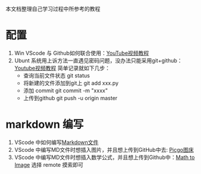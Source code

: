 本文档整理自己学习过程中所参考的教程
# 配置
1. Win  VScode 与 Github如何联合使用：[YouTube视频教程](https://www.youtube.com/c/DevWorldInfo/videos)
2. Ubunt 系统用上诉方法一直遇见密码问题，没办法只能采用git+github：[Youtube视频教程](https://www.youtube.com/watch?v=ZMgLZUYd8Cw)
简单记录就如下几步：
   - 查询当前文件状态
     git status
   - 将新建的文件添加到git上
     git add xxx.py
   - 添加 commit
     git commit -m "xxxx" 
   - 上传到github
     git push -u origin master
# markdown 编写
1. VScode 中如何编写[Markdown文件](https://zhuanlan.zhihu.com/p/56943330)
2. VScode 中编写MD文件时想插入图片，并且想上传到GitHub中去: [Picgo图床](https://zhuanlan.zhihu.com/p/131584831)
3. VScode 中编写MD文件时想插入数学公式，并且想上传到Github中：[Math to Image](https://medium.com/spencerweekly/vs-code-math-to-image-write-latex-math-equations-in-github-markdown-the-easy-way-9fa8b81dc910) 选择 remote 摸索即可